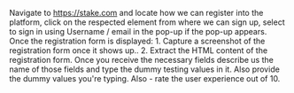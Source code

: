 Navigate to https://stake.com and locate how we can register into the platform, click on the respected element from where we can sign up, select to sign in using Username / email in the pop-up if the pop-up appears. Once the registration form is displayed: 1. Capture a screenshot of the registration form once it shows up.. 2. Extract the HTML content of the registration form. Once you receive the necessary fields describe us the name of those fields and type the dummy testing values in it. Also provide the dummy values you're typing. Also - rate the user experience out of 10.
